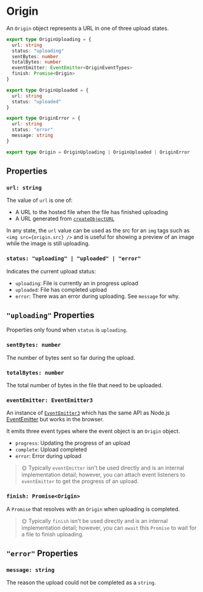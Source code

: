 # Origin

An `Origin` object represents a URL in one of three upload states.

```ts
export type OriginUploading = {
  url: string
  status: "uploading"
  sentBytes: number
  totalBytes: number
  eventEmitter: EventEmitter<OriginEventTypes>
  finish: Promise<Origin>
}

export type OriginUploaded = {
  url: string
  status: "uploaded"
}

export type OriginError = {
  url: string
  status: "error"
  message: string
}

export type Origin = OriginUploading | OriginUploaded | OriginError
```

## Properties

### `url: string`

The value of `url` is one of:

- A URL to the hosted file when the file has finished uploading
- A URL generated from [`createObjectURL`](https://developer.mozilla.org/en-US/docs/Web/API/URL/createObjectURL)

In any state, the `url` value can be used as the src for an `img` tags such as `<img src={origin.src} />` and is useful for showing a preview of an image while the image is still uploading.

### `status: "uploading" | "uploaded" | "error"`

Indicates the current upload status:

- `uploading`: File is currently an in progress upload
- `uploaded`: File has completed upload
- `error`: There was an error during uploading. See `message` for why.

## `"uploading"` Properties

Properties only found when `status` is `uploading`.

### `sentBytes: number`

The number of bytes sent so far during the upload.

### `totalBytes: number`

The total number of bytes in the file that need to be uploaded.

### `eventEmitter: EventEmitter3`

An instance of [`EventEmitter3`](https://github.com/primus/eventemitter3) which has the same API as Node.js [EventEmitter](https://nodejs.org/api/events.html#class-eventemitter) but works in the browser.

It emits three event types where the event object is an `Origin` object.

- `progress`: Updating the progress of an upload
- `complete`: Upload completed
- `error`: Error during upload

> 🌞 Typically `eventEmitter` isn't be used directly and is an internal implementation detail; however, you can attach event listeners to `eventEmitter` to get the progress of an upload.

### `finish: Promise<Origin>`

A `Promise` that resolves with an `Origin` when uploading is completed.

> 🌞 Typically `finish` isn't be used directly and is an internal implementation detail; however, you can `await` this `Promise` to wait for a file to finish uploading.

## `"error"` Properties

### `message: string`

The reason the upload could not be completed as a `string`.
